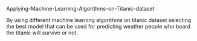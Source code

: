 Applying-Machine-Learning-Algorithms-on-Titanic-dataset

By using different machine learning algorithms on titanic dataset selecting the best model that can be used for predicting weather people who board the titanic will survive or not.
